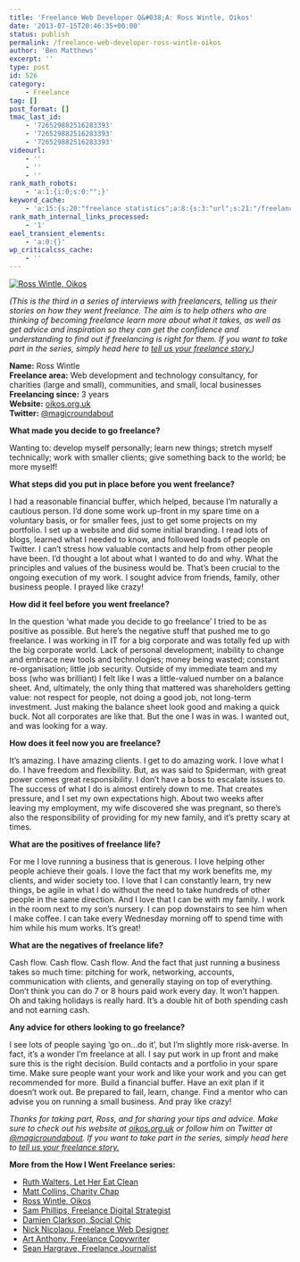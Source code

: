 ```yaml
---
title: 'Freelance Web Developer Q&#038;A: Ross Wintle, Oikos'
date: '2013-07-15T20:46:35+00:00'
status: publish
permalink: /freelance-web-developer-ross-wintle-oikos
author: 'Ben Matthews'
excerpt: ''
type: post
id: 526
category:
    - Freelance
tag: []
post_format: []
tmac_last_id:
    - '726529882516283393'
    - '726529882516283393'
    - '726529882516283393'
videourl:
    - ''
    - ''
    - ''
rank_math_robots:
    - 'a:1:{i:0;s:0:"";}'
keyword_cache:
    - 'a:15:{s:20:"freelance statistics";a:8:{s:3:"url";s:21:"/freelance-statistics";s:5:"times";s:0:"";s:7:"between";s:0:"";s:6:"before";s:0:"";s:5:"after";s:0:"";s:4:"case";N;s:8:"nofollow";N;s:9:"newwindow";N;}s:19:"freelance portfolio";a:8:{s:3:"url";s:30:"/courses/freelance-portfolios/";s:5:"times";s:0:"";s:7:"between";s:0:"";s:6:"before";s:0:"";s:5:"after";s:0:"";s:4:"case";N;s:8:"nofollow";N;s:9:"newwindow";N;}s:19:"accounting software";a:8:{s:3:"url";s:33:"/best-online-accounting-software/";s:5:"times";s:0:"";s:7:"between";s:0:"";s:6:"before";s:0:"";s:5:"after";s:0:"";s:4:"case";N;s:8:"nofollow";N;s:9:"newwindow";N;}s:19:"freelance community";a:8:{s:3:"url";s:20:"/freelance-community";s:5:"times";s:0:"";s:7:"between";s:0:"";s:6:"before";s:0:"";s:5:"after";s:0:"";s:4:"case";N;s:8:"nofollow";N;s:9:"newwindow";N;}s:19:"freelance questions";a:8:{s:3:"url";s:20:"/freelance-community";s:5:"times";s:0:"";s:7:"between";s:0:"";s:6:"before";s:0:"";s:5:"after";s:0:"";s:4:"case";N;s:8:"nofollow";N;s:9:"newwindow";N;}s:18:"freelance expenses";a:8:{s:3:"url";s:19:"/freelance-expenses";s:5:"times";s:0:"";s:7:"between";s:0:"";s:6:"before";s:0:"";s:5:"after";s:0:"";s:4:"case";N;s:8:"nofollow";N;s:9:"newwindow";N;}s:18:"freelance training";a:8:{s:3:"url";s:8:"/courses";s:5:"times";s:0:"";s:7:"between";s:0:"";s:6:"before";s:0:"";s:5:"after";s:0:"";s:4:"case";N;s:8:"nofollow";N;s:9:"newwindow";N;}s:15:"freelance tools";a:8:{s:3:"url";s:21:"/best-freelance-tools";s:5:"times";s:0:"";s:7:"between";s:0:"";s:6:"before";s:0:"";s:5:"after";s:0:"";s:4:"case";N;s:8:"nofollow";N;s:9:"newwindow";N;}s:15:"freelance rates";a:8:{s:3:"url";s:16:"/freelance-rates";s:5:"times";s:0:"";s:7:"between";s:0:"";s:6:"before";s:0:"";s:5:"after";s:0:"";s:4:"case";N;s:8:"nofollow";N;s:9:"newwindow";N;}s:14:"freelance work";a:8:{s:3:"url";s:15:"/freelance-work";s:5:"times";s:0:"";s:7:"between";s:0:"";s:6:"before";s:0:"";s:5:"after";s:0:"";s:4:"case";N;s:8:"nofollow";N;s:9:"newwindow";N;}s:14:"freelance jobs";a:8:{s:3:"url";s:15:"/freelance-jobs";s:5:"times";s:0:"";s:7:"between";s:0:"";s:6:"before";s:0:"";s:5:"after";s:0:"";s:4:"case";N;s:8:"nofollow";N;s:9:"newwindow";N;}s:13:"balance sheet";a:8:{s:3:"url";s:46:"https://freetrain.co/balance-sheet-definition/";s:5:"times";s:0:"";s:7:"between";s:0:"";s:6:"before";s:0:"";s:5:"after";s:0:"";s:4:"case";N;s:8:"nofollow";N;s:9:"newwindow";N;}s:7:"courses";a:8:{s:3:"url";s:8:"/courses";s:5:"times";s:0:"";s:7:"between";s:0:"";s:6:"before";s:0:"";s:5:"after";s:0:"";s:4:"case";N;s:8:"nofollow";N;s:9:"newwindow";N;}s:5:"rates";a:8:{s:3:"url";s:16:"/freelance-rates";s:5:"times";s:0:"";s:7:"between";s:0:"";s:6:"before";s:0:"";s:5:"after";s:0:"";s:4:"case";N;s:8:"nofollow";N;s:9:"newwindow";N;}s:13:"keywords_time";i:1565617279;}'
rank_math_internal_links_processed:
    - '1'
eael_transient_elements:
    - 'a:0:{}'
wp_criticalcss_cache:
    - ''
---
```

[![Ross Wintle, Oikos](http://benrmatthews.com/wp-content/uploads/2013/07/Screen-Shot-2013-07-15-at-21.45.41.png)](http://oikos.org.uk/)

*(This is the third in a series of interviews with freelancers, telling us their stories on how they went freelance. The aim is to help others who are thinking of becoming freelance learn more about what it takes, as well as get advice and inspiration so they can get the confidence and understanding to find out if freelancing is right for them. If you want to take part in the series, simply head here to [tell us your freelance story.](http://benrmatthews.com/2013/07/tell-your-freelance-story-and-help-others-go-freelance/ "Tell us your freelance story"))*

**Name:** Ross Wintle  
**Freelance area:** Web development and technology consultancy, for charities (large and small), communities, and small, local businesses  
**Freelancing since:** 3 years  
**Website:** [oikos.org.uk](http://oikos.org.uk "Oikos")  
**Twitter:** [@magicroundabout](http://twitter.com/magicroundabout "@magicroundabout")

**What made you decide to go freelance?**

Wanting to: develop myself personally; learn new things; stretch myself technically; work with smaller clients; give something back to the world; be more myself!

**What steps did you put in place before you went freelance?**

I had a reasonable financial buffer, which helped, because I’m naturally a cautious person. I’d done some work up-front in my spare time on a voluntary basis, or for smaller fees, just to get some projects on my portfolio. I set up a website and did some initial branding. I read lots of blogs, learned what I needed to know, and followed loads of people on Twitter. I can’t stress how valuable contacts and help from other people have been. I’d thought a lot about what I wanted to do and why. What the principles and values of the business would be. That’s been crucial to the ongoing execution of my work. I sought advice from friends, family, other business people. I prayed like crazy!

**How did it feel before you went freelance?**

In the question ‘what made you decide to go freelance’ I tried to be as positive as possible. But here’s the negative stuff that pushed me to go freelance. I was working in IT for a big corporate and was totally fed up with the big corporate world. Lack of personal development; inability to change and embrace new tools and technologies; money being wasted; constant re-organisation; little job security. Outside of my immediate team and my boss (who was brilliant) I felt like I was a little-valued number on a balance sheet. And, ultimately, the only thing that mattered was shareholders getting value: not respect for people, not doing a good job, not long-term investment. Just making the balance sheet look good and making a quick buck. Not all corporates are like that. But the one I was in was. I wanted out, and was looking for a way.

**How does it feel now you are freelance?**

It’s amazing. I have amazing clients. I get to do amazing work. I love what I do. I have freedom and flexibility. But, as was said to Spiderman, with great power comes great responsibility. I don’t have a boss to escalate issues to. The success of what I do is almost entirely down to me. That creates pressure, and I set my own expectations high. About two weeks after leaving my employment, my wife discovered she was pregnant, so there’s also the responsibility of providing for my new family, and it’s pretty scary at times.

**What are the positives of freelance life?**

For me I love running a business that is generous. I love helping other people achieve their goals. I love the fact that my work benefits me, my clients, and wider society too. I love that I can constantly learn, try new things, be agile in what I do without the need to take hundreds of other people in the same direction. And I love that I can be with my family. I work in the room next to my son’s nursery. I can pop downstairs to see him when I make coffee. I can take every Wednesday morning off to spend time with him while his mum works. It’s great!

**What are the negatives of freelance life?**

Cash flow. Cash flow. Cash flow. And the fact that just running a business takes so much time: pitching for work, networking, accounts, communication with clients, and generally staying on top of everything. Don’t think you can do 7 or 8 hours paid work every day. It won’t happen. Oh and taking holidays is really hard. It’s a double hit of both spending cash and not earning cash.

**Any advice for others looking to go freelance?**

I see lots of people saying ‘go on…do it’, but I’m slightly more risk-averse. In fact, it’s a wonder I’m freelance at all. I say put work in up front and make sure this is the right decision. Build contacts and a portfolio in your spare time. Make sure people want your work and like your work and you can get recommended for more. Build a financial buffer. Have an exit plan if it doesn’t work out. Be prepared to fail, learn, change. Find a mentor who can advise you on running a small business. And pray like crazy!

*Thanks for taking part, Ross, and for sharing your tips and advice. Make sure to check out his website at [oikos.org.uk](http://oikos.org.uk "Oikos") or follow him on Twitter at [@magicroundabout](http://twitter.com/magicroundabout "@magicroundabout"). If you want to take part in the series, simply head here to [tell us your freelance story.](http://benrmatthews.com/2013/07/tell-your-freelance-story-and-help-others-go-freelance/ "Tell us your freelance story")*

**More from the How I Went Freelance series:**

- [Ruth Walters, Let Her Eat Clean](http://benrmatthews.com/2013/07/how-i-went-freelance-ruth-walter-let-her-eat-clean/ "How I Went Freelance: Ruth Walters, Let Her Eat Clean")
- [Matt Collins, Charity Chap](http://benrmatthews.com/2013/07/how-i-went-freelance-matt-collins-charity-chap/ "How I Went Freelance: Matt Collins, Charity Chap")
- [Ross Wintle, Oikos](http://benrmatthews.com/2013/07/how-i-went-freelance-ross-wintle-oikos/ "How I Went Freelance: Ross Wintle, Oikos")
- [Sam Phillips, Freelance Digital Strategist](http://benrmatthews.com/2013/08/how-i-went-freelance-sam-phillips/ "Sam Phillips")
- [Damien Clarkson, Social Chic](http://benrmatthews.com/2013/08/how-i-went-freelance-damien-clarkson-social-chic/ "Damien Clarkson, Social Chic")
- [Nick Nicolaou, Freelance Web Designer](http://benrmatthews.com/2014/08/freelance-nick-nicolaou/ "How I Went Freelance: Nick Nicolaou")
- [Art Anthony, Freelance Copywriter](http://benrmatthews.com/2014/08/how-i-went-freelance-art-anthony-copywriting/ "How I Went Freelance: Art Anthony, Copywriting is Art")
- [Sean Hargrave, Freelance Journalist](http://benrmatthews.com/2014/08/how-i-went-freelance-sean-hargrave-freelance-journalist/ "How I Went Freelance: Sean Hargrave, Freelance Journalist")